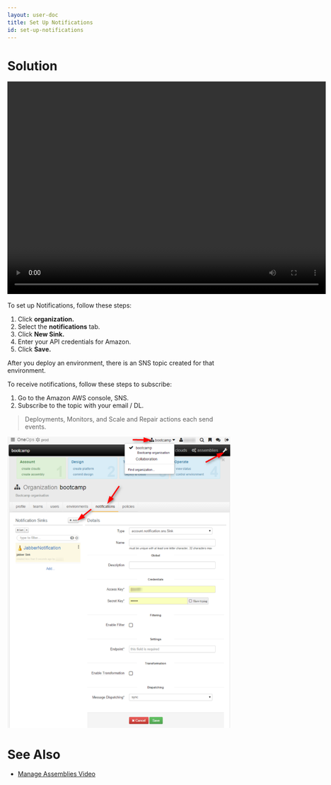 ```yaml
---
layout: user-doc
title: Set Up Notifications
id: set-up-notifications
---
```


# Solution

<video width="720" height="480" preload="metadata" controls="" class="grovo-video">
    <source src="http://videos.grovo.com/walmart-oneops-0215_managing-assemblies_4668.webm?vpv=1" type="video/webm">
    Your browser does not implement HTML5 video. 
</video>

To set up Notifications, follow these steps:


1. Click **organization.**
2. Select the **notifications** tab. 
3. Click **New Sink.**
4. Enter your API credentials for Amazon. 
5. Click **Save.**

After you deploy an environment, there is an SNS topic created for that environment. 

To receive notifications, follow these steps to subscribe:


1. Go to the Amazon AWS console, SNS.
2. Subscribe to the topic with your email / DL.

>Deployments, Monitors, and Scale and Repair actions each send events.

![SNS](/assets/docs/local/images/sns.png)

# See Also

* <a href="/user/howto/manage-assemblies.html">Manage Assemblies Video</a>
